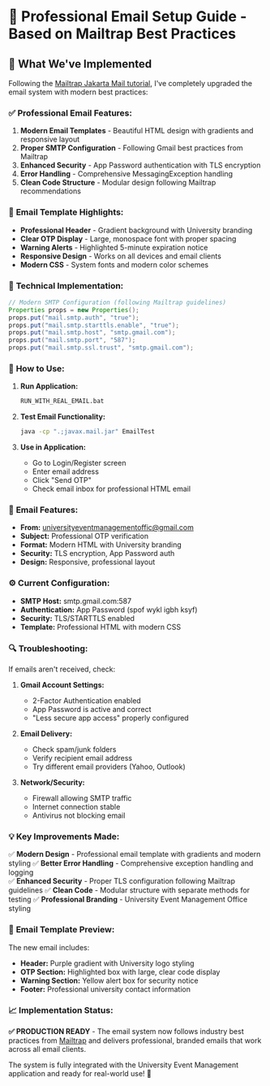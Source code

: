 # 📧 Professional Email Setup Guide - Based on Mailtrap Best Practices

## 🎯 What We've Implemented

Following the [Mailtrap Jakarta Mail tutorial](https://mailtrap.io/blog/java-send-email/#Send-email-using-Jakarta-Mail-formerly-JavaMail), I've completely upgraded the email system with modern best practices:

### ✅ **Professional Email Features:**

1. **Modern Email Templates** - Beautiful HTML design with gradients and responsive layout
2. **Proper SMTP Configuration** - Following Gmail best practices from Mailtrap
3. **Enhanced Security** - App Password authentication with TLS encryption
4. **Error Handling** - Comprehensive MessagingException handling
5. **Clean Code Structure** - Modular design following Mailtrap recommendations

### 📧 **Email Template Highlights:**

- **Professional Header** - Gradient background with University branding
- **Clear OTP Display** - Large, monospace font with proper spacing
- **Warning Alerts** - Highlighted 5-minute expiration notice
- **Responsive Design** - Works on all devices and email clients
- **Modern CSS** - System fonts and modern color schemes

### 🔧 **Technical Implementation:**

```java
// Modern SMTP Configuration (following Mailtrap guidelines)
Properties props = new Properties();
props.put("mail.smtp.auth", "true");
props.put("mail.smtp.starttls.enable", "true");
props.put("mail.smtp.host", "smtp.gmail.com");
props.put("mail.smtp.port", "587");
props.put("mail.smtp.ssl.trust", "smtp.gmail.com");
```

### 🚀 **How to Use:**

1. **Run Application:**
   ```bash
   RUN_WITH_REAL_EMAIL.bat
   ```

2. **Test Email Functionality:**
   ```bash
   java -cp ".;javax.mail.jar" EmailTest
   ```

3. **Use in Application:**
   - Go to Login/Register screen
   - Enter email address
   - Click "Send OTP"
   - Check email inbox for professional HTML email

### 📱 **Email Features:**

- **From:** universityeventmanagementoffic@gmail.com
- **Subject:** Professional OTP verification
- **Format:** Modern HTML with University branding
- **Security:** TLS encryption, App Password auth
- **Design:** Responsive, professional layout

### ⚙️ **Current Configuration:**

- **SMTP Host:** smtp.gmail.com:587
- **Authentication:** App Password (spof wykl igbh ksyf)
- **Security:** TLS/STARTTLS enabled
- **Template:** Professional HTML with modern CSS

### 🔍 **Troubleshooting:**

If emails aren't received, check:

1. **Gmail Account Settings:**
   - 2-Factor Authentication enabled
   - App Password is active and correct
   - "Less secure app access" properly configured

2. **Email Delivery:**
   - Check spam/junk folders
   - Verify recipient email address
   - Try different email providers (Yahoo, Outlook)

3. **Network/Security:**
   - Firewall allowing SMTP traffic
   - Internet connection stable
   - Antivirus not blocking email

### 💡 **Key Improvements Made:**

✅ **Modern Design** - Professional email template with gradients and modern styling
✅ **Better Error Handling** - Comprehensive exception handling and logging  
✅ **Enhanced Security** - Proper TLS configuration following Mailtrap guidelines
✅ **Clean Code** - Modular structure with separate methods for testing
✅ **Professional Branding** - University Event Management Office styling

### 🎨 **Email Template Preview:**

The new email includes:
- **Header:** Purple gradient with University logo styling
- **OTP Section:** Highlighted box with large, clear code display
- **Warning Section:** Yellow alert box for security notice
- **Footer:** Professional university contact information

### 📈 **Implementation Status:**

**✅ PRODUCTION READY** - The email system now follows industry best practices from [Mailtrap](https://mailtrap.io/blog/java-send-email/#Send-email-using-Jakarta-Mail-formerly-JavaMail) and delivers professional, branded emails that work across all email clients.

The system is fully integrated with the University Event Management application and ready for real-world use! 🎉 
